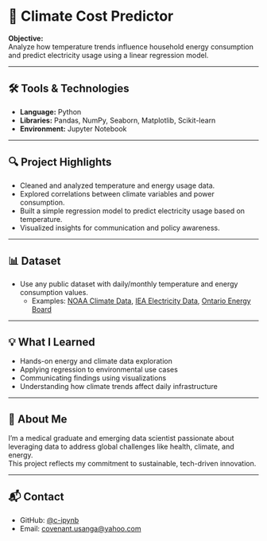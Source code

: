 # 🔋 Climate Cost Predictor

**Objective:**  
Analyze how temperature trends influence household energy consumption and predict electricity usage using a linear regression model.

---

## 🛠️ Tools & Technologies

- **Language:** Python  
- **Libraries:** Pandas, NumPy, Seaborn, Matplotlib, Scikit-learn  
- **Environment:** Jupyter Notebook

---

## 🔍 Project Highlights

- Cleaned and analyzed temperature and energy usage data.
- Explored correlations between climate variables and power consumption.
- Built a simple regression model to predict electricity usage based on temperature.
- Visualized insights for communication and policy awareness.

---

## 📊 Dataset

- Use any public dataset with daily/monthly temperature and energy consumption values.  
  - Examples: [NOAA Climate Data](https://www.ncei.noaa.gov/), [IEA Electricity Data](https://www.iea.org/data-and-statistics), [Ontario Energy Board](https://www.oeb.ca/)

---

## 💡 What I Learned

- Hands-on energy and climate data exploration
- Applying regression to environmental use cases
- Communicating findings using visualizations
- Understanding how climate trends affect daily infrastructure

---

## 👤 About Me

I’m a medical graduate and emerging data scientist passionate about leveraging data to address global challenges like health, climate, and energy.  
This project reflects my commitment to sustainable, tech-driven innovation.

---

## 📬 Contact

- GitHub: [@c-ipynb](https://github.com/c-ipynb)  
- Email: covenant.usanga@yahoo.com
